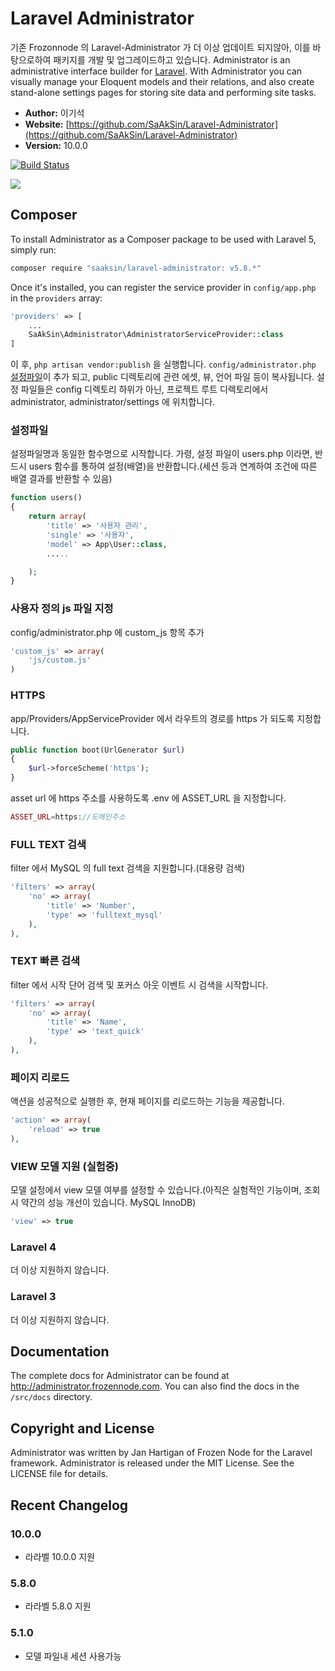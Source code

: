 # Laravel Administrator

기존 Frozonnode 의 Laravel-Administrator 가 더 이상 업데이트 되지않아, 이를 바탕으로하여 패키지를 개발 및 업그레이드하고 있습니다. Administrator is an administrative interface builder for [Laravel](http://laravel.com). With Administrator you can visually manage your Eloquent models and their relations, and also create stand-alone settings pages for storing site data and performing site tasks.

- **Author:** 이기석
- **Website:** [https://github.com/SaAkSin/Laravel-Administrator](https://github.com/SaAkSin/Laravel-Administrator)
- **Version:** 10.0.0

[![Build Status](https://travis-ci.org/FrozenNode/Laravel-Administrator.png?branch=master)](https://travis-ci.org/FrozenNode/Laravel-Administrator)

<img src="https://raw.github.com/FrozenNode/Laravel-Administrator/master/examples/images/overview.jpg" />

## Composer

To install Administrator as a Composer package to be used with Laravel 5, simply run:

```sh
composer require "saaksin/laravel-administrator: v5.8.*"
```

Once it's installed, you can register the service provider in `config/app.php` in the `providers` array:

```php
'providers' => [
	...
	SaAkSin\Administrator\AdministratorServiceProvider::class
]
```

이 후, `php artisan vendor:publish` 을 실행합니다. `config/administrator.php` [설정파일](https://github.com/SaAkSin/Laravel-Administrator/blob/dev-10/docs/configuration.md)이 추가 되고, public 디렉토리에 관련 에셋, 뷰, 언어 파일 등이 복사됩니다. 설정 파일들은 config 디렉토리 하위가 아닌, 프로젝트 루트 디렉토리에서 administrator, administrator/settings 에 위치합니다.

### 설정파일
설정파일명과 동일한 함수명으로 시작합니다. 가령, 설정 파일이 users.php 이라면, 반드시 users 함수를 통하여 설정(배열)을 반환합니다.(세션 등과 연계하여 조건에 따른 배열 결과를 반환할 수 있음)

```php
function users()
{
    return array(
        'title' => '사용자 관리',
        'single' => '사용자',
        'model' => App\User::class,
        .....

    );
}
```

### 사용자 정의 js 파일 지정
config/administrator.php 에 custom_js 항목 추가

```php
'custom_js' => array(
    'js/custom.js'
)
```


### HTTPS
app/Providers/AppServiceProvider 에서 라우트의 경로를 https 가 되도록 지정합니다.
```php
public function boot(UrlGenerator $url)
{
    $url->forceScheme('https');
}
```

asset url 에 https 주소를 사용하도록 .env 에 ASSET_URL 을 지정합니다.
```php
ASSET_URL=https://도메인주소
```

### FULL TEXT 검색
filter 에서 MySQL 의 full text 검색을 지원합니다.(대용량 검색)

```php
'filters' => array(
    'no' => array(
        'title' => 'Number',
        'type' => 'fulltext_mysql'
    ),
),
```

### TEXT 빠른 검색
filter 에서 시작 단어 검색 및 포커스 아웃 이벤트 시 검색을 시작합니다.

```php
'filters' => array(
    'no' => array(
        'title' => 'Name',
        'type' => 'text_quick'
    ),
),
```

### 페이지 리로드
액션을 성공적으로 실행한 후, 현재 페이지를 리로드하는 기능을 제공합니다.

```php
'action' => array(
    'reload' => true
),

```

### VIEW 모델 지원 (실험중)
모델 설정에서 view 모델 여부를 설정할 수 있습니다.(아직은 실험적인 기능이며, 조회시 약간의 성능 개선이 있습니다. MySQL InnoDB)

```php
'view' => true
```

### Laravel 4

더 이상 지원하지 않습니다.

### Laravel 3

더 이상 지원하지 않습니다.

## Documentation

The complete docs for Administrator can be found at http://administrator.frozennode.com. You can also find the docs in the `/src/docs` directory.


## Copyright and License
Administrator was written by Jan Hartigan of Frozen Node for the Laravel framework.
Administrator is released under the MIT License. See the LICENSE file for details.


## Recent Changelog

### 10.0.0
- 라라벨 10.0.0 지원

### 5.8.0
- 라라벨 5.8.0 지원

### 5.1.0
- 모델 파일내 세션 사용가능

